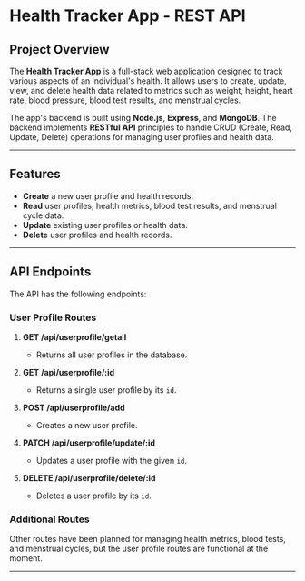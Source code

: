 # Health Tracker App - REST API

## Project Overview

The **Health Tracker App** is a full-stack web application designed to track various aspects of an individual's health. It allows users to create, update, view, and delete health data related to metrics such as weight, height, heart rate, blood pressure, blood test results, and menstrual cycles.

The app's backend is built using **Node.js**, **Express**, and **MongoDB**. The backend implements **RESTful API** principles to handle CRUD (Create, Read, Update, Delete) operations for managing user profiles and health data.

---

## Features

- **Create** a new user profile and health records.
- **Read** user profiles, health metrics, blood test results, and menstrual cycle data.
- **Update** existing user profiles or health data.
- **Delete** user profiles and health records.

---

## API Endpoints

The API has the following endpoints:

### User Profile Routes

1. **GET /api/userprofile/getall**  
   - Returns all user profiles in the database.
  
2. **GET /api/userprofile/:id**  
   - Returns a single user profile by its `id`.

3. **POST /api/userprofile/add**  
   - Creates a new user profile.

4. **PATCH /api/userprofile/update/:id**  
   - Updates a user profile with the given `id`.

5. **DELETE /api/userprofile/delete/:id**  
   - Deletes a user profile by its `id`.

### Additional Routes
Other routes have been planned for managing health metrics, blood tests, and menstrual cycles, but the user profile routes are functional at the moment.

---


